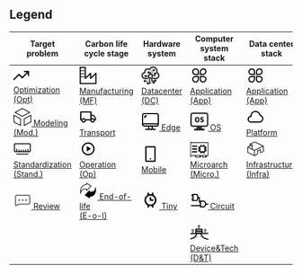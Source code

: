## Legend

| Target problem                                               | Carbon life <br>cycle stage                                  | Hardware system                                              | Computer system stack                                        | Data center stack                                            |
| ------------------------------------------------------------ | ------------------------------------------------------------ | ------------------------------------------------------------ | ------------------------------------------------------------ | ------------------------------------------------------------ |
| [![1](image/Optim.svg) Optimization <br>(Opt)](Classification/Target_Problem.md#Optimization) | [![1](image/Manufacturing.svg) Manufacturing <br >(MF) ](Classification/Included_carbon_life_cycle_stage.md#Manufacturing) | [![1](image/center.svg) Datacenter<br> (DC)](Classification/Hardware_system.md#Datacenter) | [![1](image/App.svg) Application <br>(App)](Classification/Computer_system_stack.md#Application) | [![1](image/App.svg) Application <br/> (App)](Classification/Computer_system_stack.md#Application) |
| [![1](image/Modeling.svg) Modeling<br> (Mod.)](Classification/Target_Problem.md#Modeling) | [![1](image/Transport.svg) Transport](Classification/Included_carbon_life_cycle_stage.md#Transport) | [![1](image/Edge.svg) Edge](Classification/Hardware_system.md#Edge) | [![1](image/OS.svg) OS](Classification/Computer_system_stack.md#OS) | [![1](image/Platform.svg) Platform](Classification/Computer_system_stack.md#Platform) |
| [![1](image/Stand.svg) Standardization <br/>(Stand.)](Classification/Target_Problem.md#Standardization) | [![1](image/Operation.svg) Operation<br/>(Op)](Classification/Included_carbon_life_cycle_stage.md#Operation) | [![1](image/Mobile.svg) Mobile](Classification/Hardware_system.md#Mobile) | [![1](image/Micro.svg) Microarch<br/> (Micro.)](<(Classification/Computer_system_stack.md#Microarchitecture)>) | [![1](image/Infrastructure.svg) Infrastructure <br>(Infra)](Infrastructure) |
| [![1](image/Review.svg) Review](<(Classification/Target_Problem.md#Review)>) | [![1](image/End-of-life.svg) End-of-life<br/> (E-o-l)](Classification/Included_carbon_life_cycle_stage.md#End-of-life) | [![1](image/Tiny.svg) Tiny](Classification/Hardware_system.md#Tiny) | [![1](image/Circuit.svg) Circuit](Circuit)                   |                                                              |
|                                                              |                                                              |                                                              | [![1](image/Drive.svg) Device&Tech<br/> (D&T)](Drive)        |                                                              |
